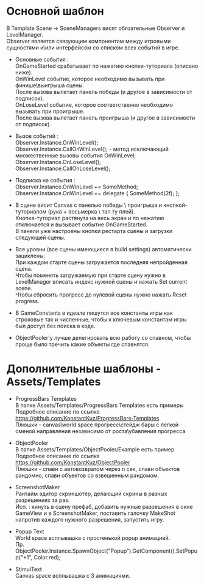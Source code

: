 
# Основной шаблон

В Template Scene -> SceneManagers висят обязательные Observer и LevelManager.  
Observer является связующим компонентом между игровыми сущностями и\или интерфейсом со списком всех событий в игре.  

 - Основные события :  
OnGameStarted срабатывает по нажатию кнопки-туториала (описано ниже).  
OnWinLevel событие, которое необходимо вызывать при финише\выигрыша сцены.  
После вызова вылетает панель победы (и другое в зависимости от подписок).  
OnLoseLevel событие, которое соответственно необходимо вызывать при проигрыше.  
После вызова вылетает панель проигрыша (и другое в зависимости от подписок).  

 - Вызов событий :  
Observer.Instance.OnWinLevel();  
Observer.Instance.CallOnWinLevel(); - метод исключающий множественные вызовы события OnWinLevel;  
Observer.Instance.OnLoseLevel();  
Observer.Instance.CallOnLoseLevel();  

 - Подписка на события :  
Observer.Instance.OnWinLevel += SomeMethod;  
Observer.Instance.OnWinLevel += delegate { SomeMethod(2f); };  

 - В сцене висит Canvas с панелью победы \ проигрыша и кнопкой-туториалом (рука + восьмерка \ тап ту плей).  
Кнопка-туториал растянута на весь экран и по нажатию отключается и вызывает событие OnGameStarted.  
В панели уже настроены кнопки рестарта сцены и загрузки следующей сцены.  

 - Все уровни (все сцены имеющиеся в build settings) автоматически зациклены.  
При каждом старте сцены загружается последняя непройденная сцена.  
Чтобы поменять загружаемую при старте сцену нужно в LevelManager вписать индекс нужной сцены и нажать Set current scene.  
Чтобы сбросить прогресс до нулевой сцены нужно нажать Reset progress.  

 - В GameConstants в идеале пишутся все константы игры как строковые так и численные, чтобы к ключевым константам игры был доступ без поиска в коде.  

 - ObjectPooler'у лучше делегировать всю работу со спавном, чтобы проще было тречить какие объекты где спавнятся.  
 
# Дополнительные шаблоны - Assets/Templates

 - ProgressBars Templates  
В папке Assets/Templates/ProgressBars Templates есть примеры  
Подробное описание по ссылке https://github.com/KonstantKuz/ProgressBars-Templates  
Плюшки - canvas\world space прогресс\стейдж бары с легкой сменой направления независимо от роста\убавления прогресса  

 - ObjectPooler  
В папке Assets/Templates/ObjectPooler/Example есть пример  
Подробное описание по ссылке https://github.com/KonstantKuz/ObjectPooler  
Плюшки - спавн с автовозвратом через n сек, спавн объектов рандомно, спавн объектов со взвешенным рандомом.  

 - ScreenshotMaker  
Рантайм эдитор скриншотер, делающий скрины в разных разрешениях за раз.  
Исп. : кинуть в сцену префаб, добавить нужные разрешения в окне GameView и в ScreenshotMaker, поставить галочку MakeShot напротив каждого нужного разрешения, запустить игру.  

 - Popup Text  
World space всплывашка с простенькой popup анимацией.  
Пр. ObjectPooler.Instance.SpawnObject("Popup").GetComponent<PopupText>().SetPopup("+1", Color.red);  

 - StimulText  
Canvas space всплывашка с 3 анимациями.  
  
